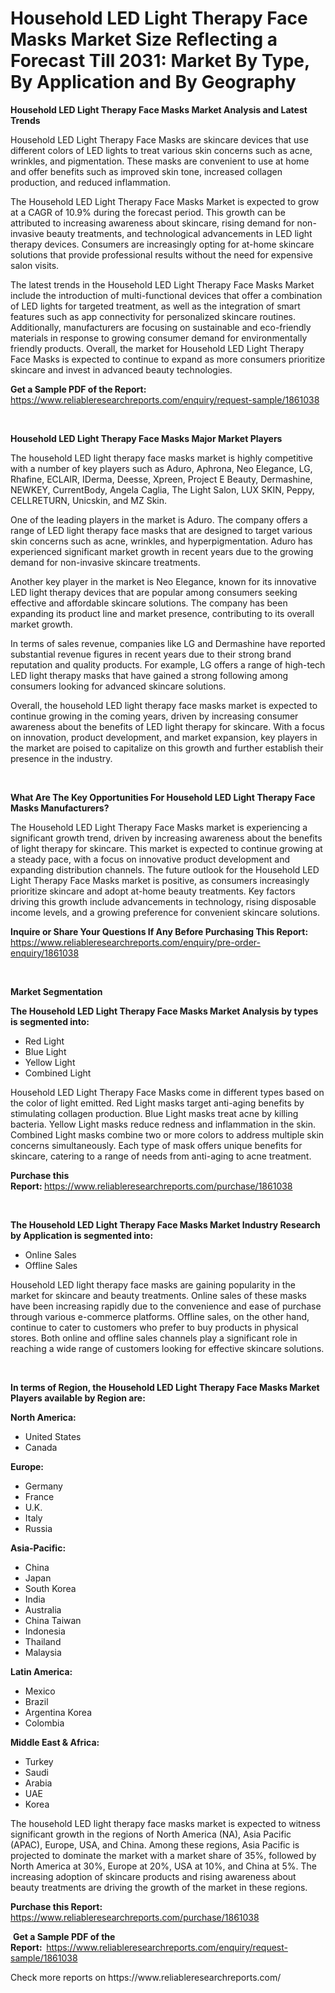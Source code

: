 <p><h1>Household LED Light Therapy Face Masks Market Size Reflecting a Forecast Till 2031: Market By Type, By Application and By Geography</h1></p><p><strong>Household LED Light Therapy Face Masks Market Analysis and Latest Trends</strong></p>
<p><p>Household LED Light Therapy Face Masks are skincare devices that use different colors of LED lights to treat various skin concerns such as acne, wrinkles, and pigmentation. These masks are convenient to use at home and offer benefits such as improved skin tone, increased collagen production, and reduced inflammation.</p><p>The Household LED Light Therapy Face Masks Market is expected to grow at a CAGR of 10.9% during the forecast period. This growth can be attributed to increasing awareness about skincare, rising demand for non-invasive beauty treatments, and technological advancements in LED light therapy devices. Consumers are increasingly opting for at-home skincare solutions that provide professional results without the need for expensive salon visits.</p><p>The latest trends in the Household LED Light Therapy Face Masks Market include the introduction of multi-functional devices that offer a combination of LED lights for targeted treatment, as well as the integration of smart features such as app connectivity for personalized skincare routines. Additionally, manufacturers are focusing on sustainable and eco-friendly materials in response to growing consumer demand for environmentally friendly products. Overall, the market for Household LED Light Therapy Face Masks is expected to continue to expand as more consumers prioritize skincare and invest in advanced beauty technologies.</p></p>
<p><strong>Get a Sample PDF of the Report:&nbsp;</strong> <a href="https://www.reliableresearchreports.com/enquiry/request-sample/1861038">https://www.reliableresearchreports.com/enquiry/request-sample/1861038</a></p>
<p>&nbsp;</p>
<p><strong>Household LED Light Therapy Face Masks Major Market Players</strong></p>
<p><p>The household LED light therapy face masks market is highly competitive with a number of key players such as Aduro, Aphrona, Neo Elegance, LG, Rhafine, ECLAIR, IDerma, Deesse, Xpreen, Project E Beauty, Dermashine, NEWKEY, CurrentBody, Angela Caglia, The Light Salon, LUX SKIN, Peppy, CELLRETURN, Unicskin, and MZ Skin.</p><p>One of the leading players in the market is Aduro. The company offers a range of LED light therapy face masks that are designed to target various skin concerns such as acne, wrinkles, and hyperpigmentation. Aduro has experienced significant market growth in recent years due to the growing demand for non-invasive skincare treatments.</p><p>Another key player in the market is Neo Elegance, known for its innovative LED light therapy devices that are popular among consumers seeking effective and affordable skincare solutions. The company has been expanding its product line and market presence, contributing to its overall market growth.</p><p>In terms of sales revenue, companies like LG and Dermashine have reported substantial revenue figures in recent years due to their strong brand reputation and quality products. For example, LG offers a range of high-tech LED light therapy masks that have gained a strong following among consumers looking for advanced skincare solutions.</p><p>Overall, the household LED light therapy face masks market is expected to continue growing in the coming years, driven by increasing consumer awareness about the benefits of LED light therapy for skincare. With a focus on innovation, product development, and market expansion, key players in the market are poised to capitalize on this growth and further establish their presence in the industry.</p></p>
<p>&nbsp;</p>
<p><strong>What Are The Key Opportunities For Household LED Light Therapy Face Masks Manufacturers?</strong></p>
<p><p>The Household LED Light Therapy Face Masks market is experiencing a significant growth trend, driven by increasing awareness about the benefits of light therapy for skincare. This market is expected to continue growing at a steady pace, with a focus on innovative product development and expanding distribution channels. The future outlook for the Household LED Light Therapy Face Masks market is positive, as consumers increasingly prioritize skincare and adopt at-home beauty treatments. Key factors driving this growth include advancements in technology, rising disposable income levels, and a growing preference for convenient skincare solutions.</p></p>
<p><strong>Inquire or Share Your Questions If Any Before Purchasing This Report:</strong> <a href="https://www.reliableresearchreports.com/enquiry/pre-order-enquiry/1861038">https://www.reliableresearchreports.com/enquiry/pre-order-enquiry/1861038</a></p>
<p>&nbsp;</p>
<p><strong>Market Segmentation</strong></p>
<p><strong>The Household LED Light Therapy Face Masks Market Analysis by types is segmented into:</strong></p>
<p><ul><li>Red Light</li><li>Blue Light</li><li>Yellow Light</li><li>Combined Light</li></ul></p>
<p><p>Household LED Light Therapy Face Masks come in different types based on the color of light emitted. Red Light masks target anti-aging benefits by stimulating collagen production. Blue Light masks treat acne by killing bacteria. Yellow Light masks reduce redness and inflammation in the skin. Combined Light masks combine two or more colors to address multiple skin concerns simultaneously. Each type of mask offers unique benefits for skincare, catering to a range of needs from anti-aging to acne treatment.</p></p>
<p><strong>Purchase this Report:&nbsp;</strong><a href="https://www.reliableresearchreports.com/purchase/1861038">https://www.reliableresearchreports.com/purchase/1861038</a></p>
<p>&nbsp;</p>
<p><strong>The Household LED Light Therapy Face Masks Market Industry Research by Application is segmented into:</strong></p>
<p><ul><li>Online Sales</li><li>Offline Sales</li></ul></p>
<p><p>Household LED light therapy face masks are gaining popularity in the market for skincare and beauty treatments. Online sales of these masks have been increasing rapidly due to the convenience and ease of purchase through various e-commerce platforms. Offline sales, on the other hand, continue to cater to customers who prefer to buy products in physical stores. Both online and offline sales channels play a significant role in reaching a wide range of customers looking for effective skincare solutions.</p></p>
<p>&nbsp;</p>
<p><strong>In terms of Region, the Household LED Light Therapy Face Masks Market Players available by Region are:</strong></p>
<p>
    <p> <strong> North America: </strong>
        <ul>
            <li>United States</li>
            <li>Canada</li>
        </ul>
        </p> 
    <p> <strong> Europe: </strong>
        <ul>
            <li>Germany</li>
            <li>France</li>
            <li>U.K.</li>
            <li>Italy</li>
            <li>Russia</li>
        </ul>
        </p> 
    <p> <strong> Asia-Pacific: </strong>
        <ul>
            <li>China</li>
            <li>Japan</li>
            <li>South Korea</li>
            <li>India</li>
            <li>Australia</li>
            <li>China Taiwan</li>
            <li>Indonesia</li>
            <li>Thailand</li>
            <li>Malaysia</li>
        </ul>
        </p> 
    <p> <strong> Latin America: </strong>
        <ul>
            <li>Mexico</li>
            <li>Brazil</li>
            <li>Argentina Korea</li>
            <li>Colombia</li>
        </ul>
        </p> 
    <p> <strong> Middle East & Africa: </strong>
        <ul>
            <li>Turkey</li>
            <li>Saudi</li>
            <li>Arabia</li>
            <li>UAE</li>
            <li>Korea</li>
        </ul>
    </p>
    </p>
<p><p>The household LED light therapy face masks market is expected to witness significant growth in the regions of North America (NA), Asia Pacific (APAC), Europe, USA, and China. Among these regions, Asia Pacific is projected to dominate the market with a market share of 35%, followed by North America at 30%, Europe at 20%, USA at 10%, and China at 5%. The increasing adoption of skincare products and rising awareness about beauty treatments are driving the growth of the market in these regions.</p></p>
<p><strong>Purchase this Report: </strong><a href="https://www.reliableresearchreports.com/purchase/1861038">https://www.reliableresearchreports.com/purchase/1861038</a></p>
<p>&nbsp;<strong>Get a Sample PDF of the Report:&nbsp;&nbsp;</strong><a href="https://www.reliableresearchreports.com/enquiry/request-sample/1861038">https://www.reliableresearchreports.com/enquiry/request-sample/1861038</a></p>
<p><strong></strong></p>
<p>Check more reports on https://www.reliableresearchreports.com/</p>